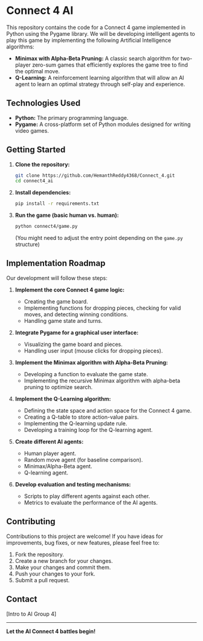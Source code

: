 # Connect 4 AI

This repository contains the code for a Connect 4 game implemented in Python using the Pygame library. We will be developing intelligent agents to play this game by implementing the following Artificial Intelligence algorithms:

* **Minimax with Alpha-Beta Pruning:** A classic search algorithm for two-player zero-sum games that efficiently explores the game tree to find the optimal move.
* **Q-Learning:** A reinforcement learning algorithm that will allow an AI agent to learn an optimal strategy through self-play and experience.

## Technologies Used

* **Python:** The primary programming language.
* **Pygame:** A cross-platform set of Python modules designed for writing video games.

## Getting Started

1.  **Clone the repository:**
    ```bash
    git clone https://github.com/HemanthReddy4368/Connect_4.git
    cd connect4_ai
    ```

2.  **Install dependencies:**
    ```bash
    pip install -r requirements.txt
    ```

3.  **Run the game (basic human vs. human):**
    ```bash
    python connect4/game.py
    ```
    (You might need to adjust the entry point depending on the `game.py` structure)

## Implementation Roadmap

Our development will follow these steps:

1.  **Implement the core Connect 4 game logic:**
    * Creating the game board.
    * Implementing functions for dropping pieces, checking for valid moves, and detecting winning conditions.
    * Handling game state and turns.

2.  **Integrate Pygame for a graphical user interface:**
    * Visualizing the game board and pieces.
    * Handling user input (mouse clicks for dropping pieces).

3.  **Implement the Minimax algorithm with Alpha-Beta Pruning:**
    * Developing a function to evaluate the game state.
    * Implementing the recursive Minimax algorithm with alpha-beta pruning to optimize search.

4.  **Implement the Q-Learning algorithm:**
    * Defining the state space and action space for the Connect 4 game.
    * Creating a Q-table to store action-value pairs.
    * Implementing the Q-learning update rule.
    * Developing a training loop for the Q-learning agent.

5.  **Create different AI agents:**
    * Human player agent.
    * Random move agent (for baseline comparison).
    * Minimax/Alpha-Beta agent.
    * Q-learning agent.

6.  **Develop evaluation and testing mechanisms:**
    * Scripts to play different agents against each other.
    * Metrics to evaluate the performance of the AI agents.

## Contributing

Contributions to this project are welcome! If you have ideas for improvements, bug fixes, or new features, please feel free to:

1.  Fork the repository.
2.  Create a new branch for your changes.
3.  Make your changes and commit them.
4.  Push your changes to your fork.
5.  Submit a pull request.

## Contact

[Intro to AI Group 4]

---

**Let the AI Connect 4 battles begin!**